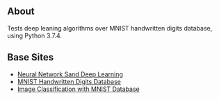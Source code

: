 ## About
Tests deep leaning algorithms over MNIST handwritten digits database, using Python 3.7.4.

## Base Sites
- [Neural Network Sand Deep Learning](http://neuralnetworksanddeeplearning.com/)
- [MNIST Handwritten Digits Database](http://yann.lecun.com/exdb/mnist/)
- [Image Classification with MNIST Database](https://towardsdatascience.com/image-classification-in-10-minutes-with-mnist-dataset-54c35b77a38d)